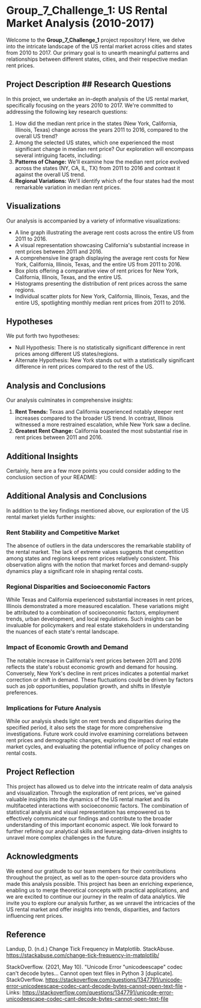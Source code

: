 # Group_7_Challenge_1: US Rental Market Analysis (2010-2017)
Welcome to the **Group_7_Challenge_1** project repository! Here, we delve into the intricate landscape of the US rental market across cities and states from 2010 to 2017. Our primary goal is to unearth meaningful patterns and relationships between different states, cities, and their respective median rent prices.
## Project Description ## Research Questions
In this project, we undertake an in-depth analysis of the US rental market, specifically focusing on the years 2010 to 2017. We're committed to addressing the following key research questions:
1. How did the median rent price in the states (New York, California, Illinois, Texas) change across the years 2011 to 2016, compared to the overall US trend?
2. Among the selected US states, which one experienced the most significant change in median rent price?
Our exploration will encompass several intriguing facets, including:
1. **Patterns of Change:** We'll examine how the median rent price evolved across the states (NY, CA, IL, TX) from 2011 to 2016 and contrast it against the overall US trend.
2. **Regional Variations:** We'll identify which of the four states had the most remarkable variation in median rent prices.
## Visualizations
Our analysis is accompanied by a variety of informative visualizations:
- A line graph illustrating the average rent costs across the entire US from 2011 to 2016.
- A visual representation showcasing California's substantial increase in rent prices between 2011 and 2016.
- A comprehensive line graph displaying the average rent costs for New York, California, Illinois, Texas, and the entire US from 2011 to 2016.
- Box plots offering a comparative view of rent prices for New York, California, Illinois, Texas, and the entire US.
- Histograms presenting the distribution of rent prices across the same regions.
- Individual scatter plots for New York, California, Illinois, Texas, and the entire US, spotlighting monthly median rent prices from 2011 to 2016.
## Hypotheses
We put forth two hypotheses:
- Null Hypothesis: There is no statistically significant difference in rent prices among different US states/regions.
- Alternate Hypothesis: New York stands out with a statistically significant difference in rent prices compared to the rest of the US.
## Analysis and Conclusions
Our analysis culminates in comprehensive insights:
1. **Rent Trends:** Texas and California experienced notably steeper rent increases compared to the broader US trend. In contrast, Illinois witnessed a more restrained escalation, while New York saw a decline.
2. **Greatest Rent Change:** California boasted the most substantial rise in rent prices between 2011 and 2016.
## Additional Insights
Certainly, here are a few more points you could consider adding to the conclusion section of your README:
## Additional Analysis and Conclusions
In addition to the key findings mentioned above, our exploration of the US rental market yields further insights:
### Rent Stability and Competitive Market
The absence of outliers in the data underscores the remarkable stability of the rental market. The lack of extreme values suggests that competition among states and regions keeps rent prices relatively consistent. This observation aligns with the notion that market forces and demand-supply dynamics play a significant role in shaping rental costs.
### Regional Disparities and Socioeconomic Factors
While Texas and California experienced substantial increases in rent prices, Illinois demonstrated a more measured escalation. These variations might be attributed to a combination of socioeconomic factors, employment trends, urban development, and local regulations. Such insights can be invaluable for policymakers and real estate stakeholders in understanding the nuances of each state's rental landscape.
### Impact of Economic Growth and Demand
The notable increase in California's rent prices between 2011 and 2016 reflects the state's robust economic growth and demand for housing. Conversely, New York's decline in rent prices indicates a potential market correction or shift in demand. These fluctuations could be driven by factors such as job opportunities, population growth, and shifts in lifestyle preferences.
### Implications for Future Analysis
While our analysis sheds light on rent trends and disparities during the specified period, it also sets the stage for more comprehensive investigations. Future work could involve examining correlations between rent prices and demographic changes, exploring the impact of real estate market cycles, and evaluating the potential influence of policy changes on rental costs.
## Project Reflection
This project has allowed us to delve into the intricate realm of data analysis and visualization. Through the exploration of rent prices, we've gained valuable insights into the dynamics of the US rental market and its multifaceted interactions with socioeconomic factors. The combination of statistical analysis and visual representation has empowered us to effectively communicate our findings and contribute to the broader understanding of this important economic aspect.
We look forward to further refining our analytical skills and leveraging data-driven insights to unravel more complex challenges in the future.
## Acknowledgments
We extend our gratitude to our team members for their contributions throughout the project, as well as to the open-source data providers who made this analysis possible.
This project has been an enriching experience, enabling us to merge theoretical concepts with practical applications, and we are excited to continue our journey in the realm of data analytics.
We invite you to explore our analysis further, as we unravel the intricacies of the US rental market and offer insights into trends, disparities, and factors influencing rent prices. 

## Reference 

Landup, D. (n.d.) Change Tick Frequency in Matplotlib. StackAbuse. https://stackabuse.com/change-tick-frequency-in-matplotlib/

StackOverflow. (2021, May 10). "Unicode Error "unicodeescape" codec can't decode bytes... Cannot open text files in Python 3 [duplicate]. StackOverflow. https://stackoverflow.com/questions/1347791/unicode-error-unicodeescape-codec-cant-decode-bytes-cannot-open-text-file
-Links: https://stackoverflow.com/questions/1347791/unicode-error-unicodeescape-codec-cant-decode-bytes-cannot-open-text-file
